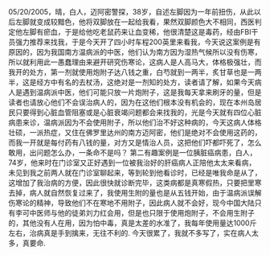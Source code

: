 05/20/2005，晴，白人，迈阿密警探，38岁，自述左脚因为一年前扭伤，从此以后左脚就变成较黯色，他将双脚放在一起给我看，果然双脚颜色大不相同，西医判定他左脚有瘀血，于是给他吃老鼠药来让血变稀，他很清楚这是毒药，经由FBI干员强力推荐来找我，于是今天开了四小时车程200英里来看我，今天说这案例是有原因的，因为我国南方温病派的中医，他们认为南方因为湿热气候所以没有伤寒，所以就利用此一愚蠢理由来避开研究伤寒论，这病人是人高马大，体格极强壮，而我开的处方，第一剂就使用炮附子达八钱之重，白芍就到一两半，炙甘草也是一两半，这是经方中有名的去杖汤，这绝对是一剂知的处方，读者请了解，如果今天病人是遇到温病派中医，他们可能只放一片炮附子，这是我每天拿来刷牙的量，但是读者也请放心他们不会误治病人的，因为在这他们根本没有机会的，现在本州岛居民只要得到心脏血管阻塞或是心脏衰竭问题都会来找我的，光是今天就有四位心脏病患来诊，温病派因为不会使用附子，所以他们治不好这种病的，今天这病人体格壮硕，一派热症，又住在佛罗里达州的南方迈阿密，他们是绝对不会使用这药的，而我一开就是每付药有八钱的量，对方又是情治人员，这把他们吓都吓死了，怎么敢用，出问题怎么办，一条命不是吗？
第二有趣案例是一位胰脏癌病患，白人，74岁，他来时在门诊室又正好遇到一位被我治好的肝癌病人正陪他太太来看病，未见到我之前两人就在门诊室聊起来，等到轮到他看诊时，已经是唯我命是从了，这增加了我治病的方便，因此很快就诊断完毕，这类病都是真寒假热，只要把里寒去掉，病人就自然恢复过来了，我使用生附的量也是从五钱开始，由于温病派误解伤寒论的精神，导致他们不在寒地不用附子，因此病人就不会好，现今中国大陆只有李可中医师与他的徒弟刘力红会用，但是也只限于使用炮附子，不会用生附子的，其他没有人在用，因为怕中毒，真是太差的水准了，我每年使用量达1000斤左右，治病真是手到擒来，无往不利的.
今天很累了，我就不多写了，实在病人太多，真要命.
